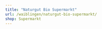 ```yaml
---
title: "Naturgut Bio Supermarkt"
url: /waiblingen/naturgut-bio-supermarkt/
shop: Supermarkt
---
```


